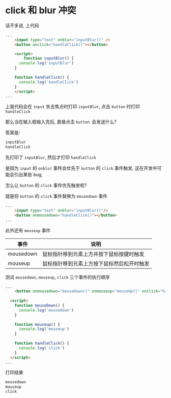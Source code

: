 # click 和 blur 冲突



话不多说, 上代码

```html
...
	<input type="text" onblur="inputBlur()" />
	<button onclick="handleClick()"></button>

	<script>
		function inputBlur() {
      console.log('inputBlur')
    }
    
    function handleClick() {
      console.log('handleClick')
    }
	</script>
...
```

上面代码会在 `input` 失去焦点时打印 `inputBlur`, 点击 `button` 时打印 `handleClick`

那么当在输入框输入完后, 直接点击 `button `会发送什么?

答案是:

```js
inputBlur
handleClick
```

先打印了 `inputBlur`, 然后才打印 `handleClick`

是因为 `input` 的 `onblur` 事件会优先于 `button` 的 `click` 事件触发, 这在开发中可能会引出某些 bug, 

怎么让 `button` 的 `click` 事件优先触发呢?

就是将 `button` 的 `click` 事件替换为 `mousedown` 事件

```html
...
	<input type="text" onblur="inputBlur()"/>
	<button onmousedown="handleClick()"></button>
...
```

此外还有 `mouseup` 事件

| 事件      | 说明                                       |
| --------- | ------------------------------------------ |
| mousedown | 鼠标指针移到元素上方并按下鼠标按键时触发   |
| mouseup   | 鼠标指针移到元素上方按下鼠标然后松开时触发 |

测试 `mousedown`, `mouseup`, `click` 三个事件的执行顺序

```html
...
	<button onmousedown="mouseDown()" onmouseup="mouseUp()" onclick="handleClick()"><button>
  
  <script>
  	function mouseDown() {
      console.log('mousedown')
    }  
    
    function mouseup() {
      console.log('mouseup')
    }
    
    function handleClick() {
      console.log('click')
    }
  </script>
...
```



打印结果

```js
mousedown
mouseup
click
```


